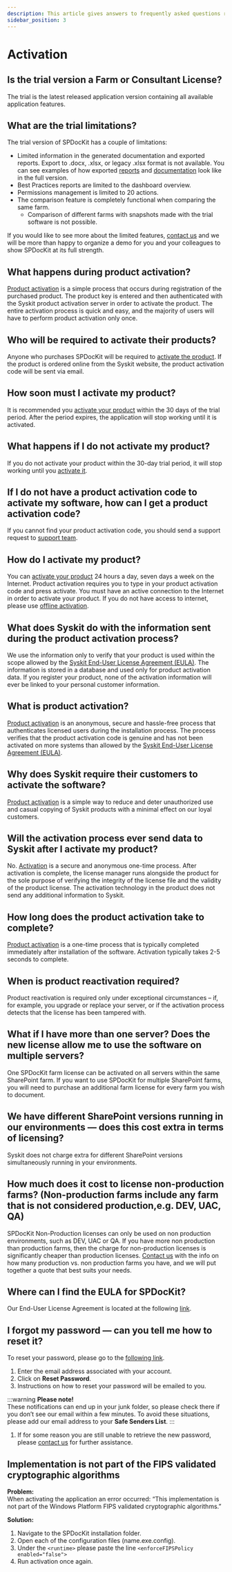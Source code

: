 ```yaml
---
description: This article gives answers to frequently asked questions regarding SPDocKit license configuration.
sidebar_position: 3
---
```


# Activation

## Is the trial version a Farm or Consultant License?

The trial is the latest released application version containing all available application features.

## What are the trial limitations?

The trial version of SPDocKit has a couple of limitations:

* Limited information in the generated documentation and exported reports. Export to .docx, .xlsx, or legacy .xlsx format is not available. You can see examples of how exported [reports](https://www.syskit.com/products/spdockit/resources/documentation-report-examples/) and [documentation](https://www.syskit.com/products/spdockit/resources/documentation-report-examples/) look like in the full version.
* Best Practices reports are limited to the dashboard overview.
* Permissions management is limited to 20 actions.
* The comparison feature is completely functional when comparing the same farm.
  * Comparison of different farms with snapshots made with the trial software is not possible.

If you would like to see more about the limited features, [contact us](https://www.syskit.com/company/contact-us/) and we will be more than happy to organize a demo for you and your colleagues to show SPDocKit at its full strength.

## What happens during product activation?

[Product activation](../activation/activate-spdockit.md) is a simple process that occurs during registration of the purchased product. The product key is entered and then authenticated with the Syskit product activation server in order to activate the product. The entire activation process is quick and easy, and the majority of users will have to perform product activation only once.

## Who will be required to activate their products?

Anyone who purchases SPDocKit will be required to [activate the product](../activation/activate-spdockit.md). If the product is ordered online from the Syskit website, the product activation code will be sent via email.

## How soon must I activate my product?

It is recommended you [activate your product](../activation/activate-spdockit.md) within the 30 days of the trial period. After the period expires, the application will stop working until it is activated.

## What happens if I do not activate my product?

If you do not activate your product within the 30-day trial period, it will stop working until you [activate it](../activation/activate-spdockit.md).

## If I do not have a product activation code to activate my software, how can I get a product activation code?

If you cannot find your product activation code, you should send a support request to [support team](https://www.syskit.com/company/contact-us/).

## How do I activate my product?

You can [activate your product](../activation/activate-spdockit.md) 24 hours a day, seven days a week on the Internet. Product activation requires you to type in your product activation code and press activate. You must have an active connection to the Internet in order to activate your product. If you do not have access to internet, please use [offline activation](../activation/activate-spdockit.md).

## What does Syskit do with the information sent during the product activation process?

We use the information only to verify that your product is used within the scope allowed by the [Syskit End-User License Agreement (EULA)](https://www.syskit.com/eula). The information is stored in a database and used only for product activation data. If you register your product, none of the activation information will ever be linked to your personal customer information.

## What is product activation?

[Product activation](../activation/activate-spdockit.md) is an anonymous, secure and hassle-free process that authenticates licensed users during the installation process. The process verifies that the product activation code is genuine and has not been activated on more systems than allowed by the [Syskit End-User License Agreement (EULA)](https://www.syskit.com/eula).

## Why does Syskit  require their customers to activate the software?

[Product activation](../activation/activate-spdockit.md) is a simple way to reduce and deter unauthorized use and casual copying of Syskit products with a minimal effect on our loyal customers.

## Will the activation process ever send data to Syskit after I activate my product?

No. [Activation](../activation/activate-spdockit.md) is a secure and anonymous one-time process. After activation is complete, the license manager runs alongside the product for the sole purpose of verifying the integrity of the license file and the validity of the product license. The activation technology in the product does not send any additional information to Syskit.

## How long does the product activation take to complete?

[Product activation](../activation/activate-spdockit.md) is a one-time process that is typically completed immediately after installation of the software. Activation typically takes 2-5 seconds to complete.

## When is product reactivation required?

Product reactivation is required only under exceptional circumstances – if, for example, you upgrade or replace your server, or if the activation process detects that the license has been tampered with.

## What if I have more than one server? Does the new license allow me to use the software on multiple servers?

One SPDocKit farm license can be activated on all servers within the same SharePoint farm. If you want to use SPDocKit for multiple SharePoint farms, you will need to purchase an additional farm license for every farm you wish to document.

## We have different SharePoint versions running in our environments — does this cost extra in terms of licensing?

Syskit does not charge extra for different SharePoint versions simultaneously running in your environments.

## How much does it cost to license non-production farms? (Non-production farms include any farm that is not considered production,e.g. DEV, UAC, QA)

SPDocKit Non-Production licenses can only be used on non production environments, such as DEV, UAC or QA. If you have more non production than production farms, then the charge for non-production licenses is significantly cheaper than production licenses. [Contact us](https://www.spdockit.com/support/contact-us/) with the info on how many production vs. non production farms you have, and we will put together a quote that best suits your needs.

## Where can I find the EULA for SPDocKit?

Our End-User License Agreement is located at the following [link](https://www.syskit.com/eula).

## I forgot my password — can you tell me how to reset it?

To reset your password, please go to the [following link](https://my.syskit.com/ForgotPassword.aspx).

1. Enter the email address associated with your account.  
2. Click on **Reset Password**.   
3. Instructions on how to reset your password will be emailed to you. 

:::warning
**Please note!**  
These notifications can end up in your junk folder, so please check there if you don’t see our email within a few minutes. To avoid these situations, please add our email address to your **Safe Senders List**.
:::

1. If for some reason you are still unable to retrieve the new password, please [contact us](https://www.spdockit.com/support/contact-us/) for further assistance.

## Implementation is not part of the FIPS validated cryptographic algorithms

**Problem:**  
When activating the application an error occurred: “This implementation is not part of the Windows Platform FIPS validated cryptographic algorithms.”

**Solution:**

1. Navigate to the SPDocKit installation folder. 
2. Open each of the configuration files (name.exe.config).
3. Under the `<runtime>` please paste the line `<enforceFIPSPolicy enabled="false">` 
4. Run activation once again.

